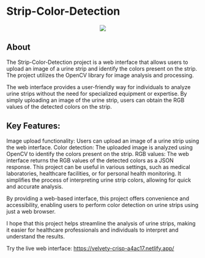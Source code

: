 # Strip-Color-Detection

<div align="center">
  <img src="https://i.imgur.com/ImCpc9a.png"/>
</div>

## About
The Strip-Color-Detection project is a web interface that allows users to upload an image of a urine strip and identify the colors present on the strip. The project utilizes the OpenCV library for image analysis and processing.

The web interface provides a user-friendly way for individuals to analyze urine strips without the need for specialized equipment or expertise. By simply uploading an image of the urine strip, users can obtain the RGB values of the detected colors on the strip.

## Key Features:

Image upload functionality: Users can upload an image of a urine strip using the web interface.
Color detection: The uploaded image is analyzed using OpenCV to identify the colors present on the strip.
RGB values: The web interface returns the RGB values of the detected colors as a JSON response.
This project can be useful in various settings, such as medical laboratories, healthcare facilities, or for personal health monitoring. It simplifies the process of interpreting urine strip colors, allowing for quick and accurate analysis.

By providing a web-based interface, this project offers convenience and accessibility, enabling users to perform color detection on urine strips using just a web browser.

I hope that this project helps streamline the analysis of urine strips, making it easier for healthcare professionals and individuals to interpret and understand the results.

Try the live web interface: https://velvety-crisp-a4ac17.netlify.app/
